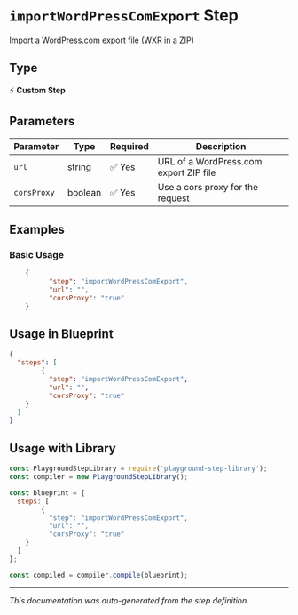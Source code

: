 # `importWordPressComExport` Step

Import a WordPress.com export file (WXR in a ZIP)

## Type
⚡ **Custom Step**

## Parameters

| Parameter | Type | Required | Description |
|-----------|------|----------|-------------|
| `url` | string | ✅ Yes | URL of a WordPress.com export ZIP file |
| `corsProxy` | boolean | ✅ Yes | Use a cors proxy for the request |


## Examples

### Basic Usage
```json
    {
          "step": "importWordPressComExport",
          "url": "",
          "corsProxy": "true"
    }
```

## Usage in Blueprint

```json
{
  "steps": [
        {
          "step": "importWordPressComExport",
          "url": "",
          "corsProxy": "true"
    }
  ]
}
```

## Usage with Library

```javascript
const PlaygroundStepLibrary = require('playground-step-library');
const compiler = new PlaygroundStepLibrary();

const blueprint = {
  steps: [
        {
          "step": "importWordPressComExport",
          "url": "",
          "corsProxy": "true"
    }
  ]
};

const compiled = compiler.compile(blueprint);
```



---

*This documentation was auto-generated from the step definition.*

